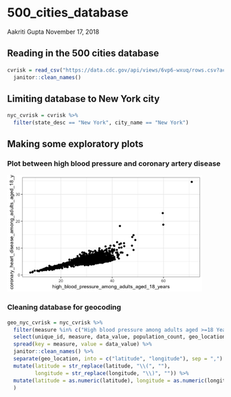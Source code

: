 500\_cities\_database
================
Aakriti Gupta
November 17, 2018

Reading in the 500 cities database
----------------------------------

``` r
cvrisk = read_csv("https://data.cdc.gov/api/views/6vp6-wxuq/rows.csv?accessType=DOWNLOAD") %>% 
  janitor::clean_names()
```

Limiting database to New York city
----------------------------------

``` r
nyc_cvrisk = cvrisk %>% 
  filter(state_desc == "New York", city_name == "New York")
```

Making some exploratory plots
-----------------------------

### Plot between high blood pressure and coronary artery disease

<img src="500_cities_database_files/figure-markdown_github/unnamed-chunk-5-1.png" width="90%" />

### Cleaning database for geocoding

``` r
geo_nyc_cvrisk = nyc_cvrisk %>%
  filter(measure %in% c("High blood pressure among adults aged >=18 Years", "Coronary heart disease among adults aged >=18 Years"), geographic_level == "Census Tract", year == 2015) %>% 
  select(unique_id, measure, data_value, population_count, geo_location) %>% 
  spread(key = measure, value = data_value) %>% 
  janitor::clean_names() %>%
  separate(geo_location, into = c("latitude", "longitude"), sep = ",") %>% 
  mutate(latitude = str_replace(latitude, "\\(", ""),
         longitude = str_replace(longitude, "\\)", "")) %>% 
  mutate(latitude = as.numeric(latitude), longitude = as.numeric(longitude)
  )
```
